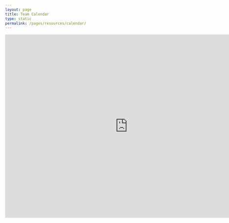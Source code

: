 ```yaml
---
layout: page
title: Team Calendar
type: static
permalink: /pages/resources/calendar/
---
```

<div class="entry-content" itemprop="text">
  <div class="row footer-pad">
    <div id='calendar'>
      <iframe
        src="https://calendar.google.com/calendar/embed?src=bhsrobotix2876%40gmail.com&#038;ctz=America%2FNew_York"
        style="border: 0" width="800" height="600" frameborder="0" scrolling="no"></iframe>
    </div>
  </div>
</div>
